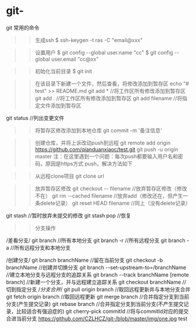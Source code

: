 # git-
git 常用的命令

>>生成ssh
$ ssh-keygen -t ras -C "email@xxx"

>>设置用户
$ git config --global user.name "cc"
$ git config --global user.email "cc@xx"

>>初始化当前目录
$ git init

>>在该目录下新建一个文件，然后查看，将修改添加到暂存区
echo "# test" >> README.md
git add *  //将工作区所有修改添加到暂存区
git add .  //将工作区所有修改添加到暂存区
git add filename //将指定文件添加到暂存区

git status  //列出变更文件

>>将暂存区修改添加到本地仓库
git commit -m '备注信息'

>>创建仓库，并将上诉改动push到远程
git remote add origin https://github.com/qianduanxiaoc/test.git
git push -u origin master
注：在这里遇到一个问题：每次push都要输入用户名和密码，原因是https方式 push，解决方法如下

>>从远程clone项目
git clone url

>>放弃暂存区修改
git checkout -- filename  //放弃暂存区修改（修改不在）
git rm --cached filename  //放弃add（修改还在，但产生一条delete记录）
git reset HEAD filename   //同上（没有delete记录）

git stash     //暂时放弃未提交的修改
git stash pop  //恢复

>>分支操作

/差看分支/
git branch     //所有本地分支
git branch -r  //所有远程分支
git branch -a  //所有远程分支和本地分支

/创建分支/
git branch branchName //留在当前分支
git checkout -b branchName //创建并切换分支
git branch --set-upstream-to=<remote>/branchName //建立本地分支与远程分支的追踪关系
git branch --track branchName [remote branch] //新建一个分支，并与远程建立追踪关系 git checkout branchName //切到指定分支 /*分支合并*/ git pull origin branch //取回远程更新并与本地分支合并 git fetch origin branch //取回远程更新 git merge branch //合并指定分支到当前分支(产生提交记录) git rebase branch //合并指定分支到当前分支(不产生提交记录，比较适合有强迫症的) git cherry-pick commitId //将与commitId对应的提交合进当前分支
https://github.com/CZLHCZ/git-/blob/master/img/one.jpg
test
  
  
  


